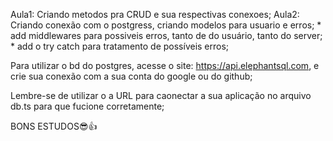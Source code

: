 Aula1: Criando metodos pra CRUD e sua respectivas conexoes;
Aula2: Criando conexão com o postgress, criando modelos para usuario e erros;
    * add middlewares para possiveis erros, tanto de do usuário, tanto do server;
    * add o try catch para tratamento de possíveis erros;

Para utilizar o bd do postgres, acesse o site: https://api.elephantsql.com, e crie sua conexão com a sua conta do google ou do github;

Lembre-se de utilizar o a URL para caonectar a sua aplicação no arquivo db.ts para que fucione corretamente;

BONS ESTUDOS😎👍